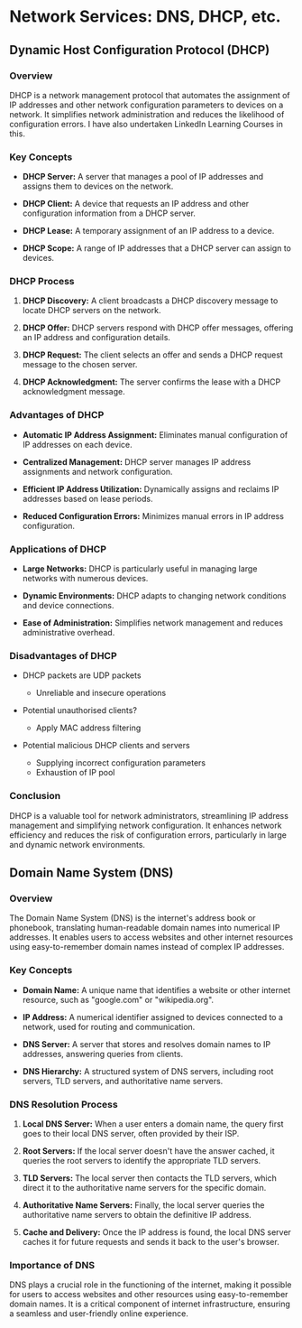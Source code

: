 # Network Services: DNS, DHCP, etc.

## Dynamic Host Configuration Protocol (DHCP)

### Overview

DHCP is a network management protocol that automates the assignment of IP addresses and other network configuration parameters to devices on a network. It simplifies network administration and reduces the likelihood of configuration errors. I have also undertaken LinkedIn Learning Courses in this.

### Key Concepts

* **DHCP Server:** A server that manages a pool of IP addresses and assigns them to devices on the network.

* **DHCP Client:** A device that requests an IP address and other configuration information from a DHCP server.

* **DHCP Lease:** A temporary assignment of an IP address to a device.

* **DHCP Scope:** A range of IP addresses that a DHCP server can assign to devices.

### DHCP Process

1. **DHCP Discovery:** A client broadcasts a DHCP discovery message to locate DHCP servers on the network.

2. **DHCP Offer:** DHCP servers respond with DHCP offer messages, offering an IP address and configuration details.

3. **DHCP Request:** The client selects an offer and sends a DHCP request message to the chosen server.

4. **DHCP Acknowledgment:** The server confirms the lease with a DHCP acknowledgment message.

### Advantages of DHCP

* **Automatic IP Address Assignment:** Eliminates manual configuration of IP addresses on each device.

* **Centralized Management:** DHCP server manages IP address assignments and network configuration.

* **Efficient IP Address Utilization:** Dynamically assigns and reclaims IP addresses based on lease periods.

* **Reduced Configuration Errors:** Minimizes manual errors in IP address configuration.

### Applications of DHCP

* **Large Networks:** DHCP is particularly useful in managing large networks with numerous devices.

* **Dynamic Environments:** DHCP adapts to changing network conditions and device connections.

* **Ease of Administration:** Simplifies network management and reduces administrative overhead.

### Disadvantages of DHCP

* DHCP packets are UDP packets
    
    - Unreliable and insecure operations

* Potential unauthorised clients?
    
    - Apply MAC address filtering

* Potential malicious DHCP clients and servers
    
    - Supplying incorrect configuration parameters
    - Exhaustion of IP pool

### Conclusion

DHCP is a valuable tool for network administrators, streamlining IP address management and simplifying network configuration. It enhances network efficiency and reduces the risk of configuration errors, particularly in large and dynamic network environments.



## Domain Name System (DNS)

### Overview

The Domain Name System (DNS) is the internet's address book or phonebook, translating human-readable domain names into numerical IP addresses. It enables users to access websites and other internet resources using easy-to-remember domain names instead of complex IP addresses.

### Key Concepts

* **Domain Name:** A unique name that identifies a website or other internet resource, such as "google.com" or "wikipedia.org".

* **IP Address:** A numerical identifier assigned to devices connected to a network, used for routing and communication.

* **DNS Server:** A server that stores and resolves domain names to IP addresses, answering queries from clients.

* **DNS Hierarchy:** A structured system of DNS servers, including root servers, TLD servers, and authoritative name servers.

### DNS Resolution Process

1. **Local DNS Server:** When a user enters a domain name, the query first goes to their local DNS server, often provided by their ISP.

2. **Root Servers:** If the local server doesn't have the answer cached, it queries the root servers to identify the appropriate TLD servers.

3. **TLD Servers:** The local server then contacts the TLD servers, which direct it to the authoritative name servers for the specific domain.

4. **Authoritative Name Servers:** Finally, the local server queries the authoritative name servers to obtain the definitive IP address.

5. **Cache and Delivery:** Once the IP address is found, the local DNS server caches it for future requests and sends it back to the user's browser.

### Importance of DNS

DNS plays a crucial role in the functioning of the internet, making it possible for users to access websites and other resources using easy-to-remember domain names. It is a critical component of internet infrastructure, ensuring a seamless and user-friendly online experience.
